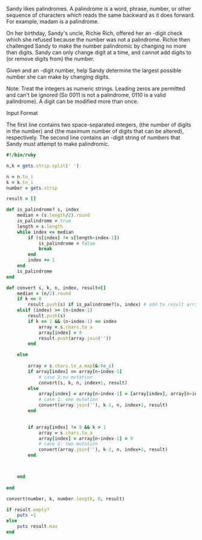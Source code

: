 Sandy likes palindromes. A palindrome is a word, phrase, number, or other sequence of characters which reads the same backward as it does forward. For example, madam is a palindrome.

On her  birthday, Sandy's uncle, Richie Rich, offered her an -digit check which she refused because the number was not a palindrome. Richie then challenged Sandy to make the number palindromic by changing no more than  digits. Sandy can only change  digit at a time, and cannot add digits to (or remove digits from) the number.

Given  and an -digit number, help Sandy determine the largest possible number she can make by changing  digits.

Note: Treat the integers as numeric strings. Leading zeros are permitted and can't be ignored (So 0011 is not a palindrome, 0110 is a valid palindrome). A digit can be modified more than once.

Input Format

The first line contains two space-separated integers,  (the number of digits in the number) and  (the maximum number of digits that can be altered), respectively. 
The second line contains an -digit string of numbers that Sandy must attempt to make palindromic.


```ruby
#!/bin/ruby

n,k = gets.strip.split(' ')

n = n.to_i
k = k.to_i
number = gets.strip

result = []

def is_palindrome? s, index 
    median = (s.length/2).round
    is_palindrome = true
    length = s.length
    while index <= median
        if (s[index] != s[length-index-1])
            is_palindrome = false
            break
        end
        index += 1
    end
    is_palindrome
end

def convert s, k, n, index, result=[]
    median = (n/2).round
    if k == 0 
        result.push(s) if is_palindrome?(s, index) # add to result array if the remaining satisfies rule of palindrome
    elsif (index) >= (n-index-1)
        result.push(s)
        if k == 1 && (n-index-1) == index
            array = s.chars.to_a
            array[index] = 9
            result.push(array.join(''))
        end

    else
        
        array = s.chars.to_a.map(&:to_i)
        if array[index] == array[n-index-1]
            # case 3:no mutation
            convert(s, k, n, index+1, result)
        else
            array[index] = array[n-index-1] = [array[index], array[n-index-1]].max
            # case 1: one mutation
            convert(array.join(''), k-1, n, index+1, result)
        end

        
        if array[index] != 9 && k > 1
            array = s.chars.to_a 
            array[index] = array[n-index-1] = 9
            # case 2: two mutation
            convert(array.join(''), k-2, n, index+1, result)
        end 



    end
    
end

convert(number, k, number.length, 0, result)

if result.empty?
    puts -1
else
    puts result.max
end


```
